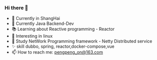 ### Hi there 👋

- 🔭 Currently in ShangHai
- 🌱 Currently  Java Backend-Dev  
- 📚 Learning about Reactive programming  - Reactor
- 🎨 Interesting in linux 
- 💼 Study  NetWork Programming framework  - Netty 
            Distributed service 
- ✨ skill dubbo, spring, reactor,docker-compose,vue
- 📫 How to reach me: pengpeng_on@163.com


